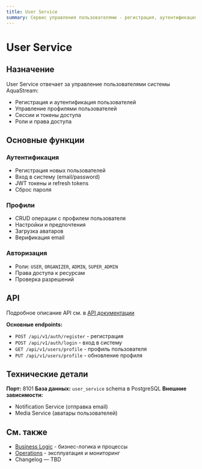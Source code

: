 ```yaml
---
title: User Service
summary: Сервис управления пользователями - регистрация, аутентификация, профили и управление сессиями.
---
```


# User Service

## Назначение

User Service отвечает за управление пользователями системы AquaStream:
- Регистрация и аутентификация пользователей
- Управление профилями пользователей
- Сессии и токены доступа
- Роли и права доступа

## Основные функции

### Аутентификация
- Регистрация новых пользователей
- Вход в систему (email/password)
- JWT токены и refresh tokens
- Сброс пароля

### Профили
- CRUD операции с профилем пользователя
- Настройки и предпочтения
- Загрузка аватаров
- Верификация email

### Авторизация
- Роли: `USER`, `ORGANIZER`, `ADMIN`, `SUPER_ADMIN`
- Права доступа к ресурсам
- Проверка разрешений

## API

Подробное описание API см. в [API документации](api.md)

**Основные endpoints:**
- `POST /api/v1/auth/register` - регистрация
- `POST /api/v1/auth/login` - вход в систему
- `GET /api/v1/users/profile` - профиль пользователя
- `PUT /api/v1/users/profile` - обновление профиля

## Технические детали

**Порт:** 8101
**База данных:** `user_service` schema в PostgreSQL
**Внешние зависимости:**
- Notification Service (отправка email)
- Media Service (аватары пользователей)

## См. также

- [Business Logic](business-logic.md) - бизнес-логика и процессы
- [Operations](operations.md) - эксплуатация и мониторинг
- Changelog — TBD
